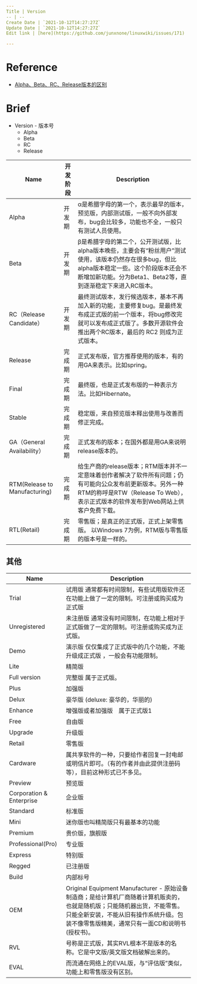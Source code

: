 ```yaml
---
Title | Version
-- | --
Create Date | `2021-10-12T14:27:27Z`
Update Date | `2021-10-12T14:27:27Z`
Edit link | [here](https://github.com/junxnone/linuxwiki/issues/171)

---
```

# Reference
-  [Alpha、Beta、RC、Release版本的区别](https://blog.csdn.net/lilongsy/article/details/83094977)

# Brief
- Version - 版本号
  - Alpha
  - Beta
  - RC
  - Release


Name | 开发阶段 | Description
-- | -- | --
Alpha | 开发期 | α是希腊字母的第一个，表示最早的版本，预览版，内部测试版，一般不向外部发布，bug会比较多，功能也不全，一般只有测试人员使用。
Beta | 开发期 | β是希腊字母的第二个，公开测试版，比alpha版本晚些，主要会有“粉丝用户”测试使用，该版本仍然存在很多bug，但比alpha版本稳定一些。这个阶段版本还会不断增加新功能。分为Beta1、Beta2等，直到逐渐稳定下来进入RC版本。
RC（Release Candidate） | 开发期 | 最终测试版本，发行候选版本，基本不再加入新的功能，主要修复bug。是最终发布成正式版的前一个版本，将bug修改完就可以发布成正式版了。多数开源软件会推出两个RC版本，最后的 RC2 则成为正式版本。
Release | 完成期 | 正式发布版，官方推荐使用的版本，有的用GA来表示。比如spring。
Final | 完成期 | 最终版，也是正式发布版的一种表示方法。比如Hibernate。
Stable | 完成期 | 稳定版，来自预览版本释出使用与改善而修正完成。
GA（General Availability）| 完成期 | 正式发布的版本；在国外都是用GA来说明release版本的。
RTM(Release to Manufacturing) | 完成期 | 给生产商的release版本；RTM版本并不一定意味着创作者解决了软件所有问题；仍有可能向公众发布前更新版本。另外一种RTM的称呼是RTW（Release To Web），表示正式版本的软件发布到Web网站上供客户免费下载。
RTL(Retail) | 完成期 | 零售版；是真正的正式版，正式上架零售版。 以Windows 7为例，RTM版与零售版的版本号是一样的。

## 其他

Name | Description
-- | -- 
Trial | 试用版 通常都有时间限制，有些试用版软件还在功能上做了一定的限制。可注册或购买成为正式版
Unregistered |  未注册版  通常没有时间限制，在功能上相对于正式版做了一定的限制。可注册或购买成为正式版。
Demo | 演示版  仅仅集成了正式版中的几个功能，不能升级成正式版 ，一般会有功能限制。
Lite | 精简版
Full version | 完整版  属于正式版。
Plus | 加强版
Delux | 豪华版 (deluxe: 豪华的，华丽的)
Enhance | 增强版或者加强版　属于正式版1
Free | 自由版
Upgrade | 升级版
Retail | 零售版
Cardware | 属共享软件的一种，只要给作者回复一封电邮或明信片即可。（有的作者并由此提供注册码等），目前这种形式已不多见。
Preview | 预览版
Corporation & Enterprise | 企业版
Standard | 标准版
Mini | 迷你版也叫精简版只有最基本的功能
Premium | 贵价版，旗舰版
Professional(Pro) | 专业版
Express| 特别版
Regged | 已注册版
Build | 内部标号
OEM | Original Equipment Manufacturer - 原始设备制造商；是给计算机厂商随着计算机贩卖的，也就是随机版；只能随机器出货，不能零售。只能全新安装，不能从旧有操作系统升级。包装不像零售版精美，通常只有一面CD和说明书(授权书)。
RVL | 号称是正式版，其实RVL根本不是版本的名称。它是中文版/英文版文档破解出来的。
EVAL | 而流通在网络上的EVAL版，与“评估版”类似，功能上和零售版没有区别。
